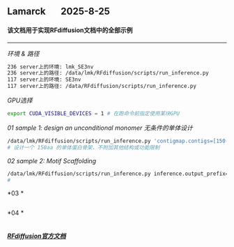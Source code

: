 ## Lamarck &nbsp; &nbsp; &nbsp; 2025-8-25
#### 该文档用于实现RFdiffusion文档中的全部示例
---

*环境 & 路径*
```bash
236 server上的环境: lmk_SE3nv
236 server上的路径: /data/lmk/RFdiffusion/scripts/run_inference.py
117 server上的环境: SE3nv
117 server上的路径: /data/RFdiffusion/scripts/run_inference.py
```

*GPU选择*
```bash
export CUDA_VISIBLE_DEVICES = 1 # 在跑命令前指定使用某块GPU
```

*01  sample 1: design an unconditional monomer 无条件的单体设计*
```bash
/data/lmk/RFdiffusion/scripts/run_inference.py 'contigmap.contigs=[150-150]' inference.output_prefix=outputs_pdb/output inference.num_designs=10
# 设计一个 150aa 的单体蛋白骨架，不附加其他结构或功能限制
```

*02  sample 2: Motif Scaffolding*
```bash
/data/lmk/RFdiffusion/scripts/run_inference.py inference.output_prefix=outputs_pdb/output inference.input_pdb=input.pdb 'contigmap.contigs=[10-20/A115-147/10-20]' inference.num_designs=3
# 
```

*03  *
```bash

```

*04  *
```bash

```

##### [RFdiffusion官方文档](https://github.com/RosettaCommons/RFdiffusion)




























